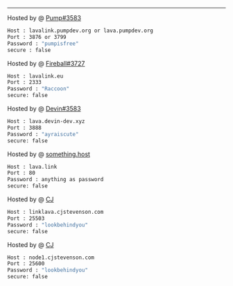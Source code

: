 ---

Hosted by @ [Pump#3583](https://pumpdev.org)
```bash
Host : lavalink.pumpdev.org or lava.pumpdev.org
Port : 3876 or 3799
Password : "pumpisfree"
secure : false
```
Hosted by @ [Fireball#3727](https://www.lavalink.eu)
```bash
Host : lavalink.eu
Port : 2333
Password : "Raccoon"
secure: false
```
Hosted by @ [Devin#3583](https://devin-dev.xyz)
```bash
Host : lava.devin-dev.xyz
Port : 3888
Password : "ayraiscute"
secure: false
```
Hosted by @ [something.host](https://support.something.host/en/article/lavalink-hosting-okm26z/)
```bash
Host : lava.link
Port : 80
Password : anything as password
secure: false
```
Hosted by @ [CJ](https://cjstevenson.com/)
```bash
Host : linklava.cjstevenson.com
Port : 25503
Password : "lookbehindyou"
secure: false
```
Hosted by @ [CJ](https://cjstevenson.com/)
```bash
Host : node1.cjstevenson.com
Port : 25600
Password : "lookbehindyou"
secure: false
```
